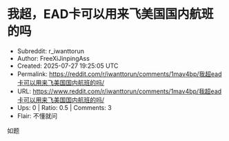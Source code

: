 # 我超，EAD卡可以用来飞美国国内航班的吗

- Subreddit: r_iwanttorun
- Author: FreeXiJinpingAss
- Created: 2025-07-27 19:25:05 UTC
- Permalink: https://reddit.com/r/iwanttorun/comments/1mav4bp/我超ead卡可以用来飞美国国内航班的吗/
- URL: https://www.reddit.com/r/iwanttorun/comments/1mav4bp/我超ead卡可以用来飞美国国内航班的吗/
- Ups: 0 | Ratio: 0.5 | Comments: 3
- Flair: 不懂就问


如题

